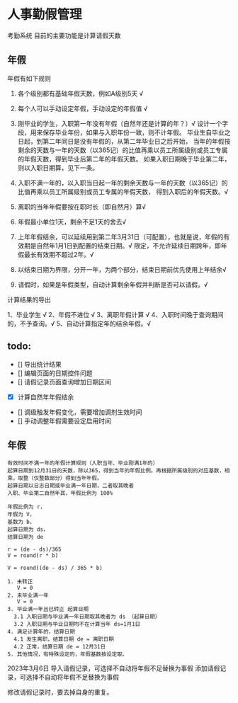 # 人事勤假管理
考勤系统
目前的主要功能是计算请假天数
## 年假
年假有如下规则
1. 各个级别都有基础年假天数，例如A级别5天  √
2. 每个人可以手动设定年假，手动设定的年假值 √
3. 刚毕业的学生，入职第一年没有年假（自然年还是计算的年？）√
   设计一个字段，用来保存毕业年份，如果与入职年份一致，则不计年假。
   毕业生自毕业之日起，到第二年同日是没有年假的，从第二年毕业日之后开始，
   当年的年假按剩余的天数与一年的天数（以365记）的比值再乘以员工所属级别或员工专属的年假天数，得到毕业后第二年的年假天数。
   如果入职日期晚于毕业第二年，则以入职日期算，见下一条。
4. 入职不满一年的，以入职当日起一年的剩余天数与一年的天数（以365记）的比值再乘以员工所属级别或员工专属的年假天数，
   得到入职后的年假天数。√

5. 离职的当年年假要按在职时长（即自然月）算√
6. 年假最小单位1天，剩余不足1天的舍去√

7. 上年年假结余，可以延续用到第二年3月31日（可配置），也就是说，年假的有效期是自然年1月1日到配置的结束日期。√
   限定，不允许延续日期跨年，即年假最长有效期不超过2年。√
8. 以结束日期为界限，分开一年，为两个部分，结束日期前优先使用上年结余√

9. 请假时，如果是年假类型，自动计算剩余年假并判断是否可以请假。√


计算结果的导出



1、毕业学生 √
2、年假不进位 √
3、离职年假计算 √
4、入职时间晚于查询期间的，不予查询。√
5、自动计算指定年的结余年假。√


## todo:
 - [] 导出统计结果
 - [] 编辑页面的日期控件问题
 - [] 请假记录页面查询增加日期区间
 - [x] 计算自然年年假结余
 - [] 调级触发年假变化，需要增加调剂生效时间
 - [] 手动调整年假需要设定启用时间
 
 
## 年假

``` 
有效时间不满一年的年假计算规则（入职当年、毕业刚满1年的）
起算日期到12月31日的天数，除以365，得到当年的年假比例。再根据所属级别的对应基数，相乘，取整（仅整数部分）得到当年年假。
起算日期以日志日期或毕业满一年日期，二者取其晚者
入职、毕业第二自然年其，年假比例为 100%

年假比例为 r，
年假为 V，
基数为 b，
起算日期为 ds，
结算日期为 de

r = (de - ds)/365
V = round(r * b)

V = round((de - ds) / 365 * b)

1. 未转正 
   V = 0
2. 未毕业满一年
   V = 0
3. 毕业满一年且已转正 起算日期
  3.1 入职日期与毕业满一年日期取其晚者为 ds （起算日期）
  3.2 入职日期与毕业日期均不在计算当年 ds=1月1日
4. 满足计算年的，结算日期
  4.1 发生离职，结算日期 de = 离职日期
  4.2 正常，结算日期 de = 12月31日
5. 其他情况，有特殊设定的，年假基数按设定取。

```

2023年3月6日
导入请假记录，可选择不自动将年假不足替换为事假
添加请假记录，可选择不自动将年假不足替换为事假

修改请假记录时，要去掉自身的重复。

